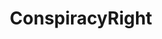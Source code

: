 ---
title: ConspiracyRight
crosslinks:
- TopMindsOfReddit
- conspiracy
- conspiracyundone
- The_Donald
- worstof
- TruthLeaks
- ShitEvilModsSay
- Documentaries
---